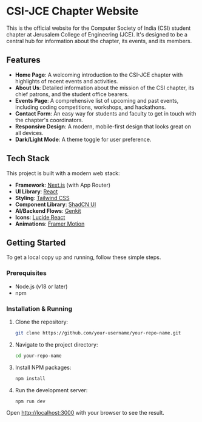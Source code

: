 # CSI-JCE Chapter Website

This is the official website for the Computer Society of India (CSI) student chapter at Jerusalem College of Engineering (JCE). It's designed to be a central hub for information about the chapter, its events, and its members.

## Features

- **Home Page**: A welcoming introduction to the CSI-JCE chapter with highlights of recent events and activities.
- **About Us**: Detailed information about the mission of the CSI chapter, its chief patrons, and the student office bearers.
- **Events Page**: A comprehensive list of upcoming and past events, including coding competitions, workshops, and hackathons.
- **Contact Form**: An easy way for students and faculty to get in touch with the chapter's coordinators.
- **Responsive Design**: A modern, mobile-first design that looks great on all devices.
- **Dark/Light Mode**: A theme toggle for user preference.

## Tech Stack

This project is built with a modern web stack:

- **Framework**: [Next.js](https://nextjs.org/) (with App Router)
- **UI Library**: [React](https://react.dev/)
- **Styling**: [Tailwind CSS](https://tailwindcss.com/)
- **Component Library**: [ShadCN UI](https://ui.shadcn.com/)
- **AI/Backend Flows**: [Genkit](https://firebase.google.com/docs/genkit)
- **Icons**: [Lucide React](https://lucide.dev/)
- **Animations**: [Framer Motion](https://www.framer.com/motion/)

## Getting Started

To get a local copy up and running, follow these simple steps.

### Prerequisites

- Node.js (v18 or later)
- npm

### Installation & Running

1. Clone the repository:
   ```sh
   git clone https://github.com/your-username/your-repo-name.git
   ```
2. Navigate to the project directory:
   ```sh
   cd your-repo-name
   ```
3. Install NPM packages:
   ```sh
   npm install
   ```
4. Run the development server:
   ```sh
   npm run dev
   ```

Open [http://localhost:3000](http://localhost:3000) with your browser to see the result.
